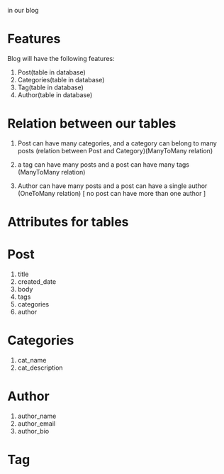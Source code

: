 in our blog

Features
========

Blog will have the following features:

1. Post(table in database)
2. Categories(table in database)
3. Tag(table in database)
4. Author(table in database)

Relation between our tables
===========================

1. Post can have many categories, and a category can belong to many posts (relation between Post and Category)(ManyToMany relation)

2. a tag can have many posts and a post can have many tags (ManyToMany relation)

3. Author can have many posts and a post can have a single author (OneToMany relation) [ no post can have more than one author ]

Attributes for tables
=====================
Post
====
1. title
2. created_date
3. body
4. tags
5. categories
6. author

Categories
==========
1. cat_name
2. cat_description

Author
======
1. author_name
2. author_email
3. author_bio


Tag
===
